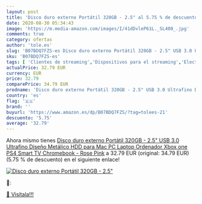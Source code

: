 ```yaml
---
layout: post
title: 'Disco duro externo Portátil 320GB - 2.5" al 5.75 % de descuento'
date: 2020-08-30 05:34:43
image: 'https://m.media-amazon.com/images/I/41dDvleP61L._SL400_.jpg'
comments: true
category: ofertas
author: 'tole.es'
slug: 'B07BDQ7FZS-es Disco duro externo Portátil 320GB - 2.5" USB 3.0 Ultrafino...'
sku: 'B07BDQ7FZS-es'
tags: [ 'Clientes de streaming','Dispositivos para el streaming','Electrónica','Equipos de audio y Hi-Fi','TV, vídeo y home cinema','Televisores','smart','tv', ]
actualPrice: 32.79 EUR
currency: EUR
price: 32.79
comparePrice: 34.79 EUR
prodname: 'Disco duro externo Portátil 320GB - 2.5" USB 3.0 Ultrafino Diseño Metálico HDD para Mac  PC  Laptop  Ordenador  Xbox one  PS4  Smart TV  Chromebook - Rose Pink'
country: 'es'
flag: '🇪🇸'
brand: ''
buyurl: 'https://www.amazon.es/dp/B07BDQ7FZS/?tag=tolees-21'
descuento: '5.75'
average: '32.79'
---
```


Ahora mismo tienes [Disco duro externo Portátil 320GB - 2.5" USB 3.0 Ultrafino Diseño Metálico HDD para Mac  PC  Laptop  Ordenador  Xbox one  PS4  Smart TV  Chromebook - Rose Pink](https://www.amazon.es/dp/B07BDQ7FZS/?tag=tolees-21) a 32.79 EUR (original: 34.79 EUR) (5.75 %  de descuento) en el siguiente enlace!

[![Disco duro externo Portátil 320GB - 2.5"](https://m.media-amazon.com/images/I/41dDvleP61L._SL400_.jpg)](https://www.amazon.es/dp/B07BDQ7FZS/?tag=tolees-21)

🔎:


[🛒 Visítala!!!](https://www.amazon.es/dp/B07BDQ7FZS/?tag=tolees-21)
